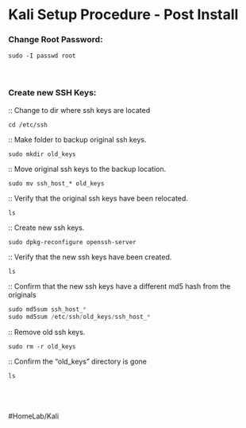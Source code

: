 # Kali Setup Procedure - Post Install


### Change Root Password:

`sudo -I passwd root`
<br>
<br>
<br>

### Create new SSH Keys:


:: Change to dir where ssh keys are located

`cd /etc/ssh`

:: Make folder to backup original ssh keys.

`sudo mkdir old_keys`

:: Move original ssh keys to the backup location.

`sudo mv ssh_host_* old_keys`

:: Verify that the original ssh keys have been relocated.

`ls`

:: Create new ssh keys.

`sudo dpkg-reconfigure openssh-server`


:: Verify that the new ssh keys have been created.

`ls`

:: Confirm that the new ssh keys have a different md5 hash from the originals

```powershell
sudo md5sum ssh_host_*
sudo md5sum /etc/ssh/old_keys/ssh_host_*
```

:: Remove old ssh keys.

`sudo rm -r old_keys`

:: Confirm the “old_keys” directory is gone

`ls`
<br>
<br>
<br>
<br>

#HomeLab/Kali